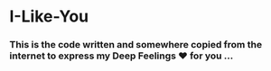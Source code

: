 # I-Like-You

### This is the code written and somewhere copied from the internet to express my Deep Feelings &hearts; for you ...
